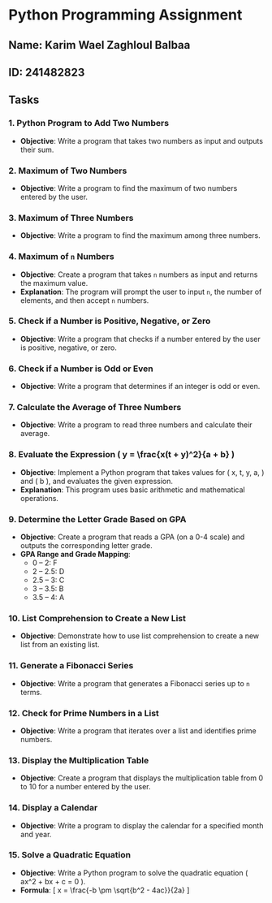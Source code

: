 # Python Programming Assignment
## Name: Karim Wael Zaghloul Balbaa
## ID: 241482823
## Tasks
### 1. Python Program to Add Two Numbers
- **Objective**: Write a program that takes two numbers as input and outputs their sum.

### 2. Maximum of Two Numbers
- **Objective**: Write a program to find the maximum of two numbers entered by the user.

### 3. Maximum of Three Numbers
- **Objective**: Write a program to find the maximum among three numbers.

### 4. Maximum of `n` Numbers
- **Objective**: Create a program that takes `n` numbers as input and returns the maximum value.
- **Explanation**: The program will prompt the user to input `n`, the number of elements, and then accept `n` numbers.

### 5. Check if a Number is Positive, Negative, or Zero
- **Objective**: Write a program that checks if a number entered by the user is positive, negative, or zero.

### 6. Check if a Number is Odd or Even
- **Objective**: Write a program that determines if an integer is odd or even.

### 7. Calculate the Average of Three Numbers
- **Objective**: Write a program to read three numbers and calculate their average.

### 8. Evaluate the Expression \( y = \frac{x(t + y)^2}{a + b} \)
- **Objective**: Implement a Python program that takes values for \( x, t, y, a, \) and \( b \), and evaluates the given expression.
- **Explanation**: This program uses basic arithmetic and mathematical operations.

### 9. Determine the Letter Grade Based on GPA
- **Objective**: Create a program that reads a GPA (on a 0-4 scale) and outputs the corresponding letter grade.
- **GPA Range and Grade Mapping**:
    - 0 – 2: F
    - 2 – 2.5: D
    - 2.5 – 3: C
    - 3 – 3.5: B
    - 3.5 – 4: A

### 10. List Comprehension to Create a New List
- **Objective**: Demonstrate how to use list comprehension to create a new list from an existing list.

### 11. Generate a Fibonacci Series
- **Objective**: Write a program that generates a Fibonacci series up to `n` terms.

### 12. Check for Prime Numbers in a List
- **Objective**: Write a program that iterates over a list and identifies prime numbers.

### 13. Display the Multiplication Table
- **Objective**: Create a program that displays the multiplication table from 0 to 10 for a number entered by the user.

### 14. Display a Calendar
- **Objective**: Write a program to display the calendar for a specified month and year.

### 15. Solve a Quadratic Equation
- **Objective**: Write a Python program to solve the quadratic equation \( ax^2 + bx + c = 0 \).
- **Formula**:
  \[
  x = \frac{-b \pm \sqrt{b^2 - 4ac}}{2a}
  \]
